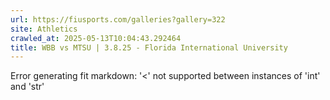 ```yaml
---
url: https://fiusports.com/galleries?gallery=322
site: Athletics
crawled_at: 2025-05-13T10:04:43.292464
title: WBB vs MTSU | 3.8.25 - Florida International University
---
```


Error generating fit markdown: '<' not supported between instances of 'int' and 'str'